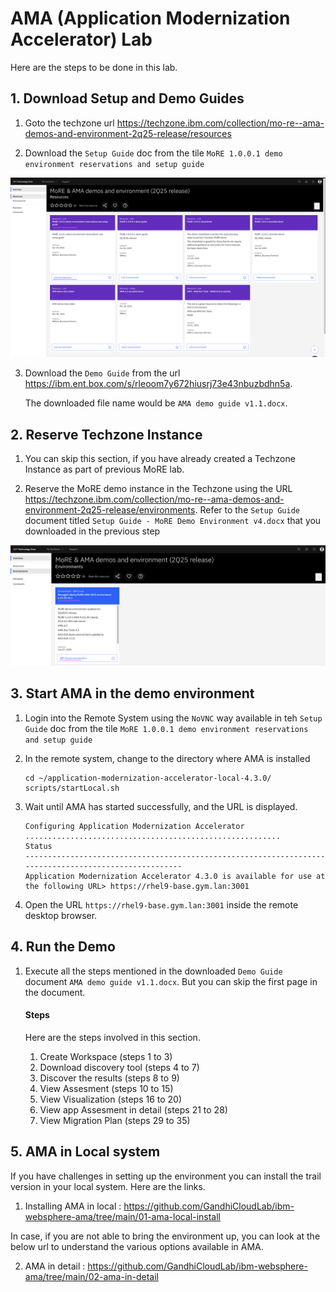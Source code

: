 # AMA  (Application Modernization Accelerator) Lab

Here are the steps to be done in this lab. 

## 1. Download Setup and Demo Guides

1. Goto the techzone url https://techzone.ibm.com/collection/mo-re--ama-demos-and-environment-2q25-release/resources

2. Download the `Setup Guide` doc from the tile `MoRE 1.0.0.1 demo environment reservations and setup guide`

<img src="images/image5.png">

3. Download the `Demo Guide` from the url https://ibm.ent.box.com/s/rleoom7y672hiusrj73e43nbuzbdhn5a. 

    The downloaded file name would be `AMA demo guide v1.1.docx`.

## 2. Reserve Techzone Instance

1. You can skip this section, if you have already created a Techzone Instance as part of previous MoRE lab.

2. Reserve the MoRE demo instance in the Techzone using the URL https://techzone.ibm.com/collection/mo-re--ama-demos-and-environment-2q25-release/environments. Refer to the `Setup Guide` document titled `Setup Guide - MoRE Demo Environment v4.docx` that you downloaded in the previous step

<img src="images/image4.png">

## 3. Start AMA in the demo environment 

1. Login into the Remote System using the `NoVNC` way available in teh  `Setup Guide` doc from the tile `MoRE 1.0.0.1 demo environment reservations and setup guide`

2. In the remote system, change to the directory where AMA is installed

    ```
    cd ~/application-modernization-accelerator-local-4.3.0/
    scripts/startLocal.sh 
    ```

3. Wait until AMA has started successfully, and the URL is displayed.

    ```
    Configuring Application Modernization Accelerator .........................................................
    Status
    ------------------------------------------------------------------------------------------------------
    Application Modernization Accelerator 4.3.0 is available for use at the following URL> https://rhel9-base.gym.lan:3001
    ```

3. Open the URL `https://rhel9-base.gym.lan:3001` inside the remote desktop browser.


## 4. Run the Demo

1. Execute all the steps mentioned in the downloaded `Demo Guide` document `AMA demo guide v1.1.docx`. But you can skip the first page in the document.

    #### Steps

    Here are the steps involved in this section.

    1. Create Workspace (steps 1 to 3)
    2. Download discovery tool (steps 4 to 7)
    3. Discover the results (steps 8 to 9)
    4. View Assesment (steps 10 to 15)
    5. View Visualization (steps 16 to 20)
    6. View app Assesment in detail (steps 21 to 28)
    6. View Migration Plan (steps 29 to 35)

## 5. AMA in Local system

If you have challenges in setting up the environment you can install the trail version in your local system. Here are the links.

1. Installing AMA in local : https://github.com/GandhiCloudLab/ibm-websphere-ama/tree/main/01-ama-local-install

In case, if you are not able to bring the environment up, you can look at the below url to understand the various options available in AMA.

2. AMA in detail : https://github.com/GandhiCloudLab/ibm-websphere-ama/tree/main/02-ama-in-detail
